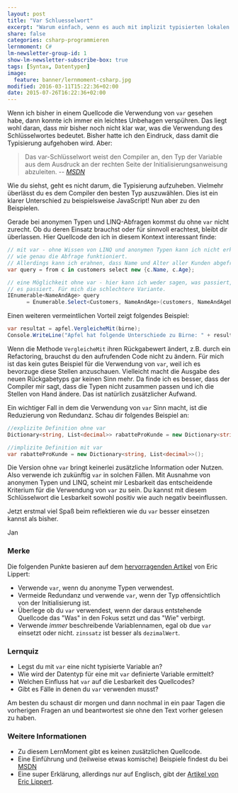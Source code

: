 ```yaml
---
layout: post
title: "Var Schluesselwort"
excerpt: "Warum einfach, wenn es auch mit implizit typisierten lokalen Variablen geht?"
share: false
categories: csharp-programmieren
lernmoment: C#
lm-newsletter-group-id: 1
show-lm-newsletter-subscribe-box: true
tags: [Syntax, Datentypen]
image:
  feature: banner/lernmoment-csharp.jpg
modified: 2016-03-11T15:22:36+02:00
date: 2015-07-26T16:22:36+02:00
---
```


Wenn ich bisher in einem Quellcode die Verwendung von `var` gesehen habe, dann konnte ich immer ein leichtes Unbehagen verspühren. Das liegt wohl daran, dass mir bisher noch nicht klar war, was die Verwendung des Schlüsselwortes bedeutet. Bisher hatte ich den Eindruck, dass damit die Typisierung aufgehoben wird. Aber:

> Das var-Schlüsselwort weist den Compiler an, den Typ der Variable aus dem Ausdruck an der rechten Seite der Initialisierungsanweisung abzuleiten.
> -- <cite>[MSDN](https://msdn.microsoft.com/de-de/library/bb384061.aspx)</cite>

Wie du siehst, geht es nicht darum, die Typisierung aufzuheben. Vielmehr überlässt du es dem Compiler den besten Typ auszuwählen. Dies ist ein klarer Unterschied zu beispielsweise JavaScript! Nun aber zu den Beispielen.

Gerade bei anonymen Typen und LINQ-Abfragen kommst du ohne `var` nicht zurecht. Ob du deren Einsatz brauchst oder für sinnvoll erachtest, bleibt dir überlassen. Hier Quellcode den ich in diesem Kontext interessant finde:

```cs
// mit var - ohne Wissen von LINQ und anonymen Typen kann ich nicht erklären
// wie genau die Abfrage funktioniert.
// Allerdings kann ich erahnen, dass Name und Alter aller Kunden abgefragt wird.
var query = from c in customers select new {c.Name, c.Age};

// eine Möglichkeit ohne var - hier kann ich weder sagen, was passiert, noch wie
// es passiert. Für mich die schlechtere Variante.
IEnumerable<NameAndAge> query 
      = Enumerable.Select<Customers, NameAndAge>(customers, NameAndAgeExtractor);
```

Einen weiteren vermeintlichen Vorteil zeigt folgendes Beispiel:

```cs
var resultat = apfel.VergleicheMit(birne);
Console.WriteLine("Apfel hat folgende Unterschiede zu Birne: " + resultat.ToString());
```

Wenn die Methode `VergleicheMit` ihren Rückgabewert ändert, z.B. durch ein Refactoring, brauchst du den aufrufenden Code nicht zu ändern. Für mich ist das kein gutes Beispiel für die Verwendung von `var`, weil ich es bevorzuge diese Stellen anzuschauen. Vielleicht macht die Ausgabe des neuen Rückgabetyps gar keinen Sinn mehr. Da finde ich es besser, dass der Compiler mir sagt, dass die Typen nicht zusammen passen und ich die Stellen von Hand ändere. Das ist natürlich zusätzlicher Aufwand.

Ein wichtiger Fall in dem die Verwendung von `var` Sinn macht, ist die Reduzierung von Redundanz. Schau dir folgendes Beispiel an:

```cs
//explizite Definition ohne var
Dictionary<string, List<decimal>> rabatteProKunde = new Dictionary<string, List<decimal>>();

//implizite Definition mit var
var rabatteProKunde = new Dictionary<string, List<decimal>>();
```

Die Version ohne `var` bringt keinerlei zusätzliche Information oder Nutzen. Also verwende ich zukünftig `var` in solchen Fällen. Mit Ausnahme von anonymen Typen und LINQ, scheint mir Lesbarkeit das entscheidende Kriterium für die Verwendung von `var` zu sein. Du kannst mit diesem Schlüsselwort die Lesbarkeit sowohl positiv wie auch negativ beeinflussen.

Jetzt erstmal viel Spaß beim reflektieren wie du `var` besser einsetzen kannst als bisher.

Jan


### Merke

Die folgenden Punkte basieren auf dem [hervorragenden Artikel](http://blogs.msdn.com/b/ericlippert/archive/2011/04/20/uses-and-misuses-of-implicit-typing.aspx) von Eric Lippert: 

-	Verwende `var`, wenn du anonyme Typen verwendest.
-	Vermeide Redundanz und verwende `var`, wenn der Typ offensichtlich von der Initialisierung ist.
-	Überlege ob du `var` verwendest, wenn der daraus entstehende Quellcode das "Was" in den Fokus setzt und das "Wie" verbirgt.
-	Verwende *immer* beschreibende Variablennamen, egal ob due `var` einsetzt oder nicht. `zinssatz` ist besser als `dezimalWert`.

### Lernquiz

-	Legst du mit `var` eine nicht typisierte Variable an?
-	Wie wird der Datentyp für eine mit `var` definierte Variable ermittelt?
-	Welchen Einfluss hat `var` auf die Lesbarkeit des Quellcodes?
-	Gibt es Fälle in denen du `var` verwenden musst?

Am besten du schaust dir morgen und dann nochmal in ein paar Tagen die vorherigen Fragen an und beantwortest sie ohne den Text vorher gelesen zu haben.

### Weitere Informationen

-	Zu diesem LernMoment gibt es keinen zusätzlichen Quellcode.
-	Eine Einführung und (teilweise etwas komische) Beispiele findest du bei [MSDN](https://msdn.microsoft.com/de-de/library/bb384061.aspx)
-	Eine super Erklärung, allerdings nur auf Englisch, gibt der [Artikel von Eric Lippert](http://blogs.msdn.com/b/ericlippert/archive/2011/04/20/uses-and-misuses-of-implicit-typing.aspx).
